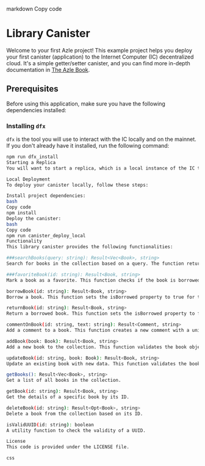 markdown
Copy code
# Library Canister

Welcome to your first Azle project! This example project helps you deploy your first canister (application) to the Internet Computer (IC) decentralized cloud. It's a simple getter/setter canister, and you can find more in-depth documentation in [The Azle Book](https://demergent-labs.github.io/azle/).

## Prerequisites

Before using this application, make sure you have the following dependencies installed:

### Installing `dfx`

`dfx` is the tool you will use to interact with the IC locally and on the mainnet. If you don't already have it installed, run the following command:

```bash
npm run dfx_install
Starting a Replica
You will want to start a replica, which is a local instance of the IC that you can deploy your canisters to. Run the following command to start the replica:

Local Deployment
To deploy your canister locally, follow these steps:

Install project dependencies:
bash
Copy code
npm install
Deploy the canister:
bash
Copy code
npm run canister_deploy_local
Functionality
This library canister provides the following functionalities:

###searchBooks(query: string): Result<Vec<Book>, string>
Search for books in the collection based on a query. The function returns a list of books matching the query.

###favoriteBook(id: string): Result<Book, string>
Mark a book as a favorite. This function checks if the book is borrowed and ensures you cannot mark borrowed books as favorites.

borrowBook(id: string): Result<Book, string>
Borrow a book. This function sets the isBorrowed property to true for the specified book.

returnBook(id: string): Result<Book, string>
Return a borrowed book. This function sets the isBorrowed property to false for the specified book.

commentOnBook(id: string, text: string): Result<Comment, string>
Add a comment to a book. This function creates a new comment with a unique ID and stores it with the book.

addBook(book: Book): Result<Book, string>
Add a new book to the collection. This function validates the book object and ensures required fields are provided.

updateBook(id: string, book: Book): Result<Book, string>
Update an existing book with new data. This function validates the book object and merges it with the existing book.

getBooks(): Result<Vec<Book>, string>
Get a list of all books in the collection.

getBook(id: string): Result<Book, string>
Get the details of a specific book by its ID.

deleteBook(id: string): Result<Opt<Book>, string>
Delete a book from the collection based on its ID.

isValidUUID(id: string): boolean
A utility function to check the validity of a UUID.

License
This code is provided under the LICENSE file.

css
